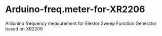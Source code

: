 # Arduino-freq.meter-for-XR2206
Ardunino frequency measurement for Elektor Sweep Function Generator based on XR2206
